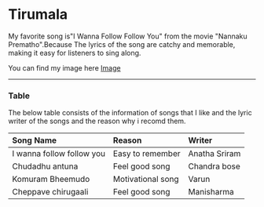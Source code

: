# Tirumala
My favorite song is"I Wanna Follow Follow You" from the movie "Nannaku Prematho".Because The lyrics of the song are catchy and memorable, making it easy for listeners to sing along.

You can find my image here [Image](Myimage.jpeg)

---

### Table

The below table consists of the information of songs that I like and the lyric writer of the songs and the reason why i recomd them.

|Song Name|Reason|Writer|
|:---|:---|:---|
|I wanna follow follow you|Easy to remember|Anatha Sriram|
|Chudadhu antuna|Feel good song|Chandra bose|
|Komuram Bheemudo|Motivational song|Varun|
|Cheppave chirugaali|Feel good song|Manisharma|
